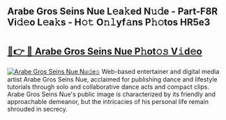 ## Arabe Gros Seins Nue L𝚎a𝚔ed N𝚞𝚍e - Part-F8R Vi𝚍𝚎o L𝚎a𝚔s - H𝚘𝚝 O𝚗𝚕yf𝚊ns P𝚑𝚘tos HR5e3

# <h2><a href="http://kf4wiv.oniu.top/?m=Arabe+Gros+Seins+Nue">🔗👉 🔴 Arabe Gros Seins Nue P𝚑ot𝚘𝚜 V𝚒d𝚎o</a></h2>

[![Arabe Gros Seins Nue Nu𝚍e𝚜](https://i.imgur.com/0qMVB7G.gif)](http://kf4wiv.oniu.top/?m=Arabe+Gros+Seins+Nue)
Web-based entertainer and digital media artist Arabe Gros Seins Nue, acclaimed for publishing dance and lifestyle tutorials through solo and collaborative dance acts and compact clips. Arabe Gros Seins Nue's public image is characterized by its friendly and approachable demeanor, but the intricacies of his personal life remain shrouded in secrecy.  
